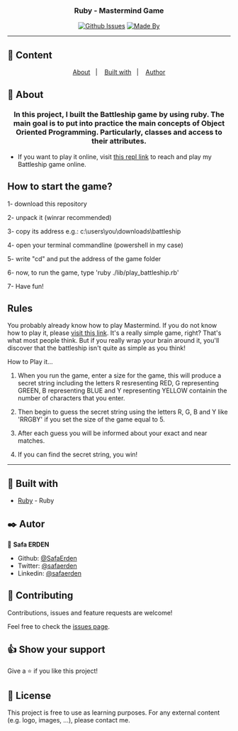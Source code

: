 <h3 align="center">Ruby - Mastermind Game</h3>

<div align="center">

[![Github Issues](https://img.shields.io/badge/GitHub-Issues-orange)](https://github.com/SafaErden/Mastermind/issues)
[![Made By](https://img.shields.io/badge/Made%20By-Safa%20Erden-brightgreen)](https://github.com/safaerden)

</div>

---

## 📝 Content

<p align="center">
<a href="#about">About</a>&nbsp;&nbsp;&nbsp;|&nbsp;&nbsp;&nbsp;
<a href="#built_using">Built with</a>&nbsp;&nbsp;&nbsp;|&nbsp;&nbsp;&nbsp;
<a href="#author">Author</a>
</p>

## 🧐 About <a name = "about"></a>

<h3 align="center"> In this project, I built the Battleship game by using ruby. The main goal is to put into practice the main concepts of Object Oriented Programming. Particularly, classes and access to their attributes.</h3>

- If you want to play it online, visit [this repl link](https://repl.it/@SafaErden/Battle-Ship) to reach and play my Battleship game online.

<h2>How to start the game?</h2>

1- download this repository

2- unpack it (winrar recommended)

3- copy its address e.g.: c:\users\you\downloads\battleship

4- open your terminal commandline (powershell in my case)

5- write "cd" and put the address of the game folder

6- now, to run the game, type 'ruby ./lib/play_battleship.rb'

7- Have fun!

<h2>Rules</h2>

You probably already know how to play Mastermind. If you do not know how to play it, please [visit this link](https://en.wikipedia.org/wiki/Mastermind_(board_game)). It's a really simple game, right? That's what most people think. But if you really wrap your brain around it, you'll discover that the battleship isn't quite as simple as you think!

How to Play it...

1. When you run the game, enter a size for the game, this will produce a secret string including the letters R resresenting RED, G representing GREEN, B representing BLUE and Y representing YELLOW containin the number of characters that you enter.

2. Then begin to guess the secret string using the letters R, G, B and Y like 'RRGBY' if you set the size of the game equal to 5.

3. After each guess you will be informed about your exact and near matches.

4. If you can find the secret string, you win!

---

## 🔧 Built with<a name = "built_using"></a>

- [Ruby](https://www.ruby-lang.org/) - Ruby

## ✒️ Autor <a name = "author"></a>

👤 **Safa ERDEN**

- Github: [@SafaErden](https://github.com/SafaErden)
- Twitter: [@safaerden](https://twitter.com/safaerden)
- Linkedin: [@safaerden](https://www.linkedin.com/in/safaerden/)

## 🤝 Contributing

Contributions, issues and feature requests are welcome!

Feel free to check the [issues page](https://github.com/SafaErden/Mastermind/issues).

## 👍 Show your support

Give a ⭐️ if you like this project!

## 📝 License

This project is free to use as learning purposes. For any external content (e.g. logo, images, ...), please contact me.

